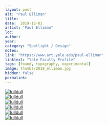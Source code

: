 ```yaml
---
layout: post
alt: "Paul Elliman"
title: 
date:  2019-12-01
artist: "Paul Elliman"
loc: 
author: 
year: 
category: "Spotlight / Design"
notes: 
link: "https://www.art.yale.edu/paul-elliman"
linktext: "Yale Faculty Profile"
tags: [found, typography, experimental]
image: thumbs/2019_elliman.jpg
hidden: false
permalink:
---
```




<div class="post_image">
	<a href="{{ site.baseurl }}/images/posts/2019_elliman/001.jpg" target="_blank">
	<img src="{{ site.baseurl }}/images/posts/2019_elliman/001.jpg" alt="lulldull"></a>
</div>

<div class="post_image">
	<a href="{{ site.baseurl }}/images/posts/2019_elliman/002.jpg" target="_blank">
	<img src="{{ site.baseurl }}/images/posts/2019_elliman/002.jpg" alt="lulldull"></a>
</div>

<div class="post_image">
	<a href="{{ site.baseurl }}/images/posts/2019_elliman/003.jpg" target="_blank">
	<img src="{{ site.baseurl }}/images/posts/2019_elliman/003.jpg" alt="lulldull"></a>
</div>

<div class="post_image">
	<a href="{{ site.baseurl }}/images/posts/2019_elliman/004.jpg" target="_blank">
	<img src="{{ site.baseurl }}/images/posts/2019_elliman/004.jpg" alt="lulldull"></a>
</div>

<div class="post_image">
	<a href="{{ site.baseurl }}/images/posts/2019_elliman/005.jpg" target="_blank">
	<img src="{{ site.baseurl }}/images/posts/2019_elliman/005.jpg" alt="lulldull"></a>
</div>

<div class="post_image">
	<a href="{{ site.baseurl }}/images/posts/2019_elliman/006.jpg" target="_blank">
	<img src="{{ site.baseurl }}/images/posts/2019_elliman/006.jpg" alt="lulldull"></a>
</div>

